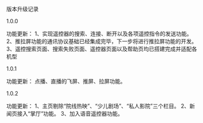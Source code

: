 

版本升级记录

1.0.0

功能更新：
1、实现遥控器的搜索、连接、断开以及各项遥控指令的发送功能。
2、推拉屏功能的通讯协议基础已经集成完毕，下一步将进行推拉屏功能的开发。
3、遥控搜索页面、搜索失败页面、遥控器页面以及帮助页均已搭建完成并适配各机型

1.0.1

功能更新：
点播、直播的飞屏、推屏、拉屏功能。

1.0.2

功能更新：
1、主页剔除“院线热映”、“少儿剧场”、“私人影院”三个栏目。
2、新闻页接入“掌厅”功能。
3、加入语音遥控器功能。
